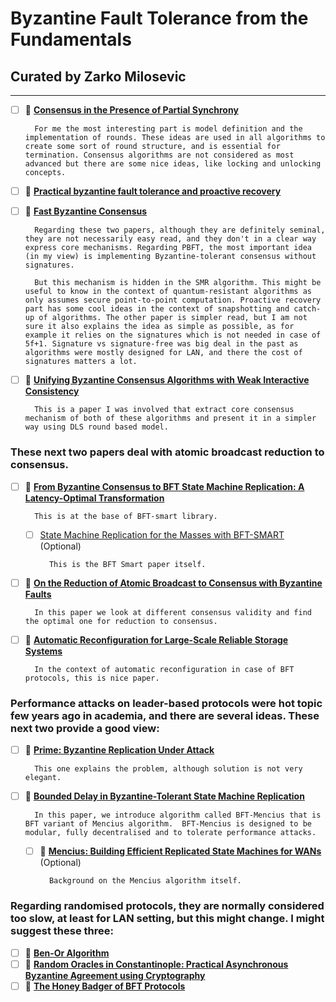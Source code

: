 # Byzantine Fault Tolerance from the Fundamentals
## Curated by Zarko Milosevic

---

- [ ] 📝 [**Consensus in the Presence of Partial Synchrony**](https://groups.csail.mit.edu/tds/papers/Lynch/jacm88.pdf)

        For me the most interesting part is model definition and the implementation of rounds. These ideas are used in all algorithms to create some sort of round structure, and is essential for termination. Consensus algorithms are not considered as most advanced but there are some nice ideas, like locking and unlocking concepts.
        
- [ ] 📝 [**Practical byzantine fault tolerance and proactive recovery**](http://www.pmg.csail.mit.edu/papers/bft-tocs.pdf)

- [ ] 📝 [**Fast Byzantine Consensus**](http://www.cs.cornell.edu/lorenzo/papers/Martin06Fast.pdf)

        Regarding these two papers, although they are definitely seminal, they are not necessarily easy read, and they don't in a clear way express core mechanisms. Regarding PBFT, the most important idea (in my view) is implementing Byzantine-tolerant consensus without signatures.

        But this mechanism is hidden in the SMR algorithm. This might be useful to know in the context of quantum-resistant algorithms as only assumes secure point-to-point computation. Proactive recovery part has some cool ideas in the context of snapshotting and catch-up of algorithms. The other paper is simpler read, but I am not sure it also explains the idea as simple as possible, as for example it relies on the signatures which is not needed in case of 5f+1. Signature vs signature-free was big deal in the past as algorithms were mostly designed for LAN, and there the cost of signatures matters a lot.

- [ ] 📝 [**Unifying Byzantine Consensus Algorithms with Weak Interactive Consistency**](https://infoscience.epfl.ch/record/140295)
        
        This is a paper I was involved that extract core consensus mechanism of both of these algorithms and present it in a simpler way using DLS round based model.


### These next two papers deal with atomic broadcast reduction to consensus.

- [ ] 📝 [**From Byzantine Consensus to BFT State Machine Replication: A Latency-Optimal Transformation**](https://www.semanticscholar.org/paper/From-Byzantine-Consensus-to-BFT-State-Machine-A-Sousa-Bessani/fa27f4e4b2d8e62a70a1cebf3b352057c1b6527b)

        This is at the base of BFT-smart library.

    - [ ] [State Machine Replication for the Masses with BFT-SMART](http://www.di.fc.ul.pt/~bessani/publications/dsn14-bftsmart.pdf) (Optional)
  
            This is the BFT Smart paper itself.

- [ ] 📝 [**On the Reduction of Atomic Broadcast to Consensus with Byzantine Faults**](http://citeseerx.ist.psu.edu/viewdoc/download?doi=10.1.1.363.5421&rep=rep1&type=pdf)

        In this paper we look at different consensus validity and find the optimal one for reduction to consensus.

- [ ] 📝 [**Automatic Reconfiguration for Large-Scale Reliable Storage Systems**](http://www.pmg.csail.mit.edu/papers/tdsc12.pdf)

        In the context of automatic reconfiguration in case of BFT protocols, this is nice paper.

### Performance attacks on leader-based protocols were hot topic few years ago in academia, and there are several ideas. These next two provide a good view:

- [ ] 📝 [**Prime: Byzantine Replication Under Attack**](http://www.cnds.jhu.edu/pub/papers/Prime_tdsc_accepted.pdf)

        This one explains the problem, although solution is not very elegant.

- [ ] 📝 [**Bounded Delay in Byzantine-Tolerant State Machine Replication**](http://citeseerx.ist.psu.edu/viewdoc/download?doi=10.1.1.363.4986&rep=rep1&type=pdf)

        In this paper, we introduce algorithm called BFT-Mencius that is BFT variant of Mencius algorithm.  BFT-Mencius is designed to be modular, fully decentralised and to tolerate performance attacks.

    - [ ] 📝 [**Mencius: Building Efficient Replicated State Machines for WANs**](https://www.usenix.org/legacy/event/osdi08/tech/full_papers/mao/mao_html/index.html) (Optional)

            Background on the Mencius algorithm itself.

### Regarding randomised protocols, they are normally considered too slow, at least for LAN setting, but this might change. I might suggest these three:

- [ ] 📝 [**Ben-Or Algorithm**](https://allquantor.at/blockchainbib/pdf/ben1983another.pdf)
- [ ] 📝 [**Random Oracles in Constantinople: Practical Asynchronous Byzantine Agreement using Cryptography**](https://allquantor.at/blockchainbib/pdf/cachin2000random.pdf)
- [ ] 📝 [**The Honey Badger of BFT Protocols**](https://eprint.iacr.org/2016/199.pdf)